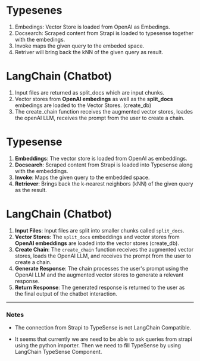# Typesenes

1. Embedings: Vector Store is loaded from OpenAI as Embedings.
2. Docsearch: Scraped content from Strapi is loaded to typesense together with the embedings.
3. Invoke maps the given query to the embeded space.
4. Retriver will bring back the kNN of the given query as result.

# LangChain (Chatbot)

1. Input files are returned as split_docs which are input chunks.
2. Vector stores from **OpenAI embedings** as well as the **split_docs** embedings are loaded to the Vector Stores. (create_db)
3. The create_chain function receives the augmented vector stores, loades the openAI LLM, receives the prompt from the user to create a chain.

# Typesense

1. **Embeddings**: The vector store is loaded from OpenAI as embeddings.
2. **Docsearch**: Scraped content from Strapi is loaded into Typesense along with the embeddings.
3. **Invoke**: Maps the given query to the embedded space.
4. **Retriever**: Brings back the k-nearest neighbors (kNN) of the given query as the result.

# LangChain (Chatbot)

1. **Input Files**: Input files are split into smaller chunks called `split_docs`.
2. **Vector Stores**: The `split_docs` embeddings and vector stores from **OpenAI embeddings** are loaded into the vector stores (create_db).
3. **Create Chain**: The `create_chain` function receives the augmented vector stores, loads the OpenAI LLM, and receives the prompt from the user to create a chain.
4. **Generate Response**: The chain processes the user's prompt using the OpenAI LLM and the augmented vector stores to generate a relevant response.
5. **Return Response**: The generated response is returned to the user as the final output of the chatbot interaction.

---

### Notes

- The connection from Strapi to TypeSense is not LangChain Compatible.

- It seems that currently we are need to be able to ask queries from strapi using the python importer. Then we need to fill TypeSense by using LangChain TypeSense Component.
